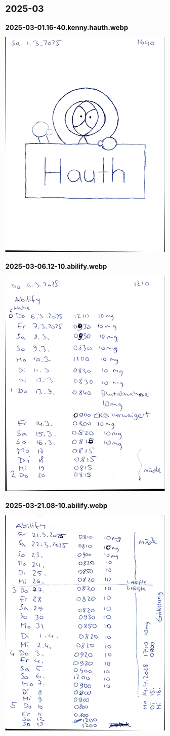 # 2025-03

## 2025-03-01.16-40.kenny.hauth.webp

![](img/2025-03/2025-03-01.16-40.kenny.hauth.webp)

## 2025-03-06.12-10.abilify.webp

![](img/2025-03/2025-03-06.12-10.abilify.webp)

## 2025-03-21.08-10.abilify.webp

![](img/2025-03/2025-03-21.08-10.abilify.webp)


